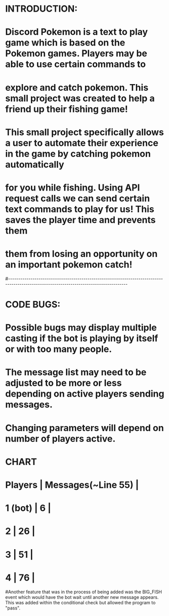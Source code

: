 # INTRODUCTION:

# Discord Pokemon is a text to play game which is based on the Pokemon games. Players may be able to use certain commands to 
# explore and catch pokemon. This small project was created to help a friend up their fishing game!

# This small project specifically allows a user to automate their experience in the game by catching pokemon automatically
# for you while fishing. Using API request calls we can send certain text commands to play for us! This saves the player time and prevents them
# them from losing an opportunity on an important pokemon catch!


#----------------------------------------------------------------------------------------------------------------------------------------
# CODE BUGS:

# Possible bugs may display multiple casting if the bot is playing by itself or with too many people.
# The message list may need to be adjusted to be more or less depending on active players sending messages.
# Changing parameters will depend on number of players active.

#            CHART
#    Players  |  Messages(~Line 55) |
#    1 (bot)  |         6           | 
#      2      |         26          |
#      3      |         51          |
#      4      |         76          |   

#Another feature that was in the process of being added was the BIG_FISH event which would have the bot wait until another new message appears.
This was added within the conditional check but allowed the program to "pass".